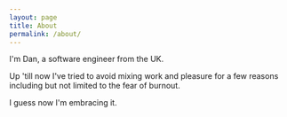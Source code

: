 ```yaml
---
layout: page
title: About
permalink: /about/
---
```


I'm Dan, a software engineer from the UK.

Up 'till now I've tried to avoid mixing work and pleasure for a few reasons including but not limited to the fear of burnout.

I guess now I'm embracing it.